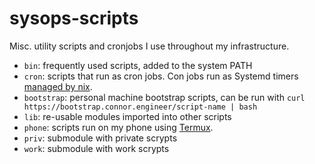 # sysops-scripts
Misc. utility scripts and cronjobs I use throughout my infrastructure.

- `bin`: frequently used scripts, added to the system PATH
- `cron`: scripts that run as cron jobs. Con jobs run as Systemd timers [managed by nix](https://github.com/0xConnorRhodes/nix-forge/tree/main/modules/nixos).
- `bootstrap`: personal machine bootstrap scripts, can be run with `curl https://bootstrap.connor.engineer/script-name | bash`
- `lib`: re-usable modules imported into other scripts
- `phone`: scripts run on my phone using [Termux](https://termux.dev/en/).
- `priv`: submodule with private scrypts
- `work`: submodule with work scrypts
